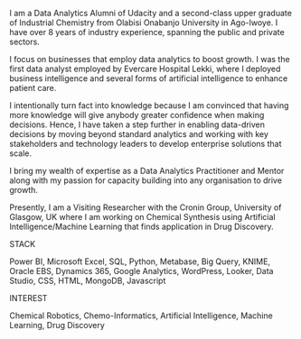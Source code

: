 I am a Data Analytics Alumni of Udacity and a second-class upper graduate of Industrial Chemistry from Olabisi Onabanjo University in Ago-Iwoye. I have over 8 years of industry experience, spanning the public and private sectors.

I focus on businesses that employ data analytics to boost growth. I was the first data analyst employed by Evercare Hospital Lekki, where I deployed business intelligence and several forms of artificial intelligence to enhance patient care.

I intentionally turn fact into knowledge because I am convinced that having more knowledge will give anybody greater confidence when making decisions. Hence, I have taken a step further in enabling data-driven decisions by moving beyond standard analytics and working with key stakeholders and technology leaders to develop enterprise solutions that scale. 

I bring my wealth of expertise as a Data Analytics Practitioner and Mentor along with my passion for capacity building into any organisation to drive growth.

Presently, I am a Visiting Researcher with the Cronin Group, University of Glasgow, UK where I am working on Chemical Synthesis using Artificial Intelligence/Machine Learning that finds application in Drug Discovery.

STACK

Power BI, Microsoft Excel, SQL, Python, Metabase, Big Query, KNIME, Oracle EBS, Dynamics 365, Google Analytics, WordPress, Looker, Data Studio, CSS, HTML, MongoDB, Javascript

INTEREST

Chemical Robotics, Chemo-Informatics, Artificial Intelligence, Machine Learning, Drug Discovery

